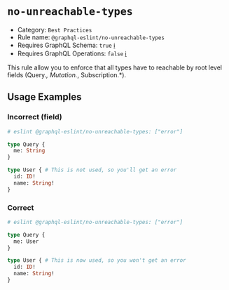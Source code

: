 # `no-unreachable-types`

- Category: `Best Practices`
- Rule name: `@graphql-eslint/no-unreachable-types`
- Requires GraphQL Schema: `true` [ℹ️](../../README.md#extended-linting-rules-with-graphql-schema)
- Requires GraphQL Operations: `false` [ℹ️](../../README.md#extended-linting-rules-with-siblings-operations)

This rule allow you to enforce that all types have to reachable by root level fields (Query.*, Mutation.*, Subscription.*).

## Usage Examples

### Incorrect (field)

```graphql
# eslint @graphql-eslint/no-unreachable-types: ["error"]

type Query {
  me: String
}

type User { # This is not used, so you'll get an error
  id: ID!
  name: String!
}
```


### Correct

```graphql
# eslint @graphql-eslint/no-unreachable-types: ["error"]

type Query {
  me: User
}

type User { # This is now used, so you won't get an error
  id: ID!
  name: String!
}
```